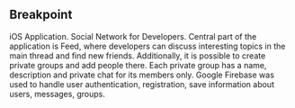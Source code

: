 ## Breakpoint
iOS Application. Social Network for Developers. Central part of the application is Feed, where developers can discuss interesting topics in the main thread and find new friends. Additionally, it is possible to create private groups and add people there. Each private group has a name, description and private chat for its members only. Google Firebase was used to handle user authentication, registration, save information about users, messages, groups. 
